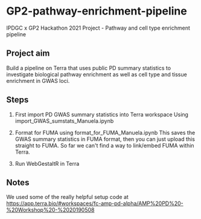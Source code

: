 # GP2-pathway-enrichment-pipeline
IPDGC x GP2 Hackathon 2021 Project - Pathway and cell type enrichment pipeline

## Project aim
Build a pipeline on Terra that uses public PD summary statistics to investigate biological pathway enrichment as well as cell type and tissue enrichment in GWAS loci.

## Steps

1. First import PD GWAS summary statistics into Terra workspace
Using import_GWAS_sumstats_Manuela.ipynb

2. Format for FUMA using format_for_FUMA_Manuela.ipynb
This saves the GWAS summary statistics in FUMA format, then you can just upload this straight to FUMA. So far we can't find a way to link/embed FUMA within Terra.

3. Run WebGestaltR in Terra


## Notes

We used some of the really helpful setup code at https://app.terra.bio/#workspaces/fc-amp-pd-alpha/AMP%20PD%20-%20Workshop%20-%2020190508
